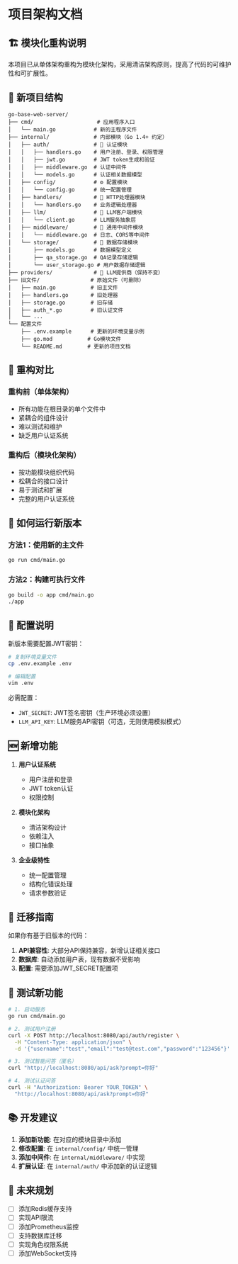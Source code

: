 # 项目架构文档

## 🏗️ 模块化重构说明

本项目已从单体架构重构为模块化架构，采用清洁架构原则，提高了代码的可维护性和可扩展性。

## 📁 新项目结构

```
go-base-web-server/
├── cmd/                    # 应用程序入口
│   └── main.go            # 新的主程序文件
├── internal/              # 内部模块（Go 1.4+ 约定）
│   ├── auth/              # 🔐 认证模块
│   │   ├── handlers.go    # 用户注册、登录、权限管理
│   │   ├── jwt.go         # JWT token生成和验证
│   │   ├── middleware.go  # 认证中间件
│   │   └── models.go      # 认证相关数据模型
│   ├── config/            # ⚙️ 配置模块
│   │   └── config.go      # 统一配置管理
│   ├── handlers/          # 🎯 HTTP处理器模块
│   │   └── handlers.go    # 业务逻辑处理器
│   ├── llm/               # 🤖 LLM客户端模块
│   │   └── client.go      # LLM服务抽象层
│   ├── middleware/        # 🔧 通用中间件模块
│   │   └── middleware.go  # 日志、CORS等中间件
│   └── storage/           # 💾 数据存储模块
│       ├── models.go      # 数据模型定义
│       ├── qa_storage.go  # QA记录存储逻辑
│       └── user_storage.go # 用户数据存储逻辑
├── providers/             # 🔌 LLM提供商（保持不变）
├── 旧文件/                # 原始文件（可删除）
│   ├── main.go           # 旧主文件
│   ├── handlers.go       # 旧处理器
│   ├── storage.go        # 旧存储
│   ├── auth_*.go         # 旧认证文件
│   └── ...
└── 配置文件
    ├── .env.example      # 更新的环境变量示例
    ├── go.mod           # Go模块文件
    └── README.md        # 更新的项目文档
```



## 🔄 重构对比

### 重构前（单体架构）
- 所有功能在根目录的单个文件中
- 紧耦合的组件设计
- 难以测试和维护
- 缺乏用户认证系统

### 重构后（模块化架构）
- 按功能模块组织代码
- 松耦合的接口设计
- 易于测试和扩展
- 完整的用户认证系统

## 🚀 如何运行新版本

### 方法1：使用新的主文件
```bash
go run cmd/main.go
```

### 方法2：构建可执行文件
```bash
go build -o app cmd/main.go
./app
```


## 🔧 配置说明

新版本需要配置JWT密钥：

```bash
# 复制环境变量文件
cp .env.example .env

# 编辑配置
vim .env
```

必需配置：
- `JWT_SECRET`: JWT签名密钥（生产环境必须设置）
- `LLM_API_KEY`: LLM服务API密钥（可选，无则使用模拟模式）

## 🆕 新增功能

1. **用户认证系统**
   - 用户注册和登录
   - JWT token认证
   - 权限控制

2. **模块化架构**
   - 清洁架构设计
   - 依赖注入
   - 接口抽象

3. **企业级特性**
   - 统一配置管理
   - 结构化错误处理
   - 请求参数验证

## 🔄 迁移指南

如果你有基于旧版本的代码：

1. **API兼容性**: 大部分API保持兼容，新增认证相关接口
2. **数据库**: 自动添加用户表，现有数据不受影响
3. **配置**: 需要添加JWT_SECRET配置项

## 🧪 测试新功能

```bash
# 1. 启动服务
go run cmd/main.go

# 2. 测试用户注册
curl -X POST http://localhost:8080/api/auth/register \
  -H "Content-Type: application/json" \
  -d '{"username":"test","email":"test@test.com","password":"123456"}'

# 3. 测试智能问答（匿名）
curl "http://localhost:8080/api/ask?prompt=你好"

# 4. 测试认证问答
curl -H "Authorization: Bearer YOUR_TOKEN" \
  "http://localhost:8080/api/ask?prompt=你好"
```



## 📚 开发建议

1. **添加新功能**: 在对应的模块目录中添加
2. **修改配置**: 在 `internal/config/` 中统一管理
3. **添加中间件**: 在 `internal/middleware/` 中实现
4. **扩展认证**: 在 `internal/auth/` 中添加新的认证逻辑

## 🔮 未来规划

- [ ] 添加Redis缓存支持
- [ ] 实现API限流
- [ ] 添加Prometheus监控
- [ ] 支持数据库迁移
- [ ] 实现角色权限系统
- [ ] 添加WebSocket支持